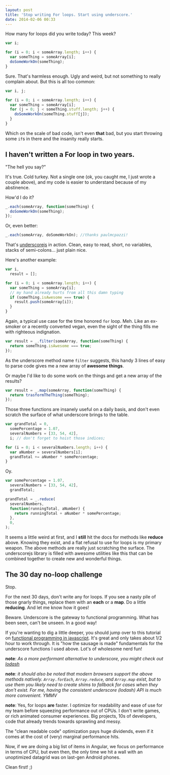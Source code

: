 ```yaml
---
layout: post
title: 'Stop writing For loops. Start using underscore.'
date: 2014-02-06 00:33
---
```


How many for loops did you write today? This week?

```javascript
var i;

for (i = 0; i < someArray.length; i++) {
  var someThing = someArray[i];
  doSomeWorkOn(someThing);
}
```

Sure. That's harmless enough. Ugly and weird, but not something to really complain about. But this is all too common:

```javascript
var i, j;

for (i = 0; i < someArray.length; i++) {
  var someThing = someArray[i];
  for (j = 0; j < someThing.stuff.length; j++) {
    doSomeWorkOn(someThing.stuff[j]);
  }
}
```

Which on the scale of bad code, isn't even **that** bad, but you start throwing some `if`s in there and the insanity really starts.

## I haven't written a For loop in two years.

"The hell you say?"

It's true. Cold turkey. Not a single one (ok, you caught me, I just wrote a couple above), and my code is easier to understand because of my abstinence.

How'd I do it?

```javascript
_.each(someArray, function(someThing) {
  doSomeWorkOn(someThing);
});
```

Or, even better:

```javascript
_.each(someArray, doSomeWorkOn); //thanks paulmcpazzi!
```

That's [underscorejs](http://underscorejs.org/) in action. Clean, easy to read, short, no variables, stacks of semi-colons... just plain nice.

Here's another example:

```javascript
var i,
  result = [];

for (i = 0; i < someArray.length; i++) {
  var someThing = someArray[i];
  // my hand already hurts from all this damn typing
  if (someThing.isAwesome === true) {
    result.push(someArray[i]);
  }
}
```

Again, a typical use case for the time honored `for` loop. Meh. Like an ex-smoker or a recently converted vegan, even the sight of the thing fills me with righteous indignation.

```javascript
var result = _.filter(someArray, function(someThing) {
  return someThing.isAwesome === true;
});
```

As the underscore method name `filter` suggests, this handy 3 lines of easy to parse code gives me a new array of **awesome things**.

Or maybe I'd like to do some work on the things and get a new array of the results?

```javascript
var result = _.map(someArray, function(someThing) {
  return trasformTheThing(someThing);
});
```

Those three functions are insanely useful on a daily basis, and don't even scratch the surface of what underscore brings to the table.

```javascript
var grandTotal = 0,
  somePercentage = 1.07,
  severalNumbers = [33, 54, 42],
  i; // don't forget to hoist those indices;

for (i = 0; i < severalNumbers.length; i++) {
  var aNumber = severalNumbers[i];
  grandTotal += aNumber * somePercentage;
}
```

Oy.

```javascript
var somePercentage = 1.07,
  severalNumbers = [33, 54, 42],
  grandTotal;

grandTotal = _.reduce(
  severalNumbers,
  function(runningTotal, aNumber) {
    return runningTotal + aNumber * somePercentage;
  },
  0,
);
```

It seems a little weird at first, and I **still** hit the docs for methods like **reduce** above. Knowing they exist, and a flat refusal to use for loops is my primary weapon. The above methods are really just scratching the surface. The underscorejs library is filled with awesome utilities like this that can be combined together to create new and wonderful things.

## The 30 day no-loop challenge

Stop.

For the next 30 days, don't write any for loops. If you see a nasty pile of those gnarly things, replace them with an **each** or a **map**. Do a little **reducing**. And let me know how it goes!

Beware. Underscore is the gateway to functional programming. What has been seen, can't be unseen. In a good way!

If you're wanting to dig a little deeper, you should jump over to this tutorial on [functional programming in javascript](http://reactive-extensions.github.io/learnrx/). It's great and only takes about 1/2 hour to work through. It is "how the sausage is made" fundamentals for the underscore functions I used above. Lot's of wholesome nerd fun!

**note**: _As a more performant alternative to underscore, you might check out [lodash](http://lodash.com/benchmarks)_

**note**: _it should also be noted that modern browsers support the above methods natively. `Array.forEach`, `Array.reduce`, and `Array.map` exist, but to use them you likely need to create shims to fallback for cases when they don't exist. For me, having the consistent underscore (lodash) API is much more convenient. YMMV_

**note**: Yes, for loops **are** faster. I optimize for readability and ease of use for my team before squeezing performance out of CPUs. I don't write games, or rich animated consumer experiences. Big projects, 10s of developers, code that already trends towards sprawling and messy.

The "clean readable code" optimization pays huge dividends, even if it comes at the cost of (very) marginal performance hits.

Now, if we are doing a big list of items in Angular, we focus on performance in terms of CPU, but even then, the only time we hit a wall with an unoptimized datagrid was on last-gen Android phones.

Clean first! ;)
